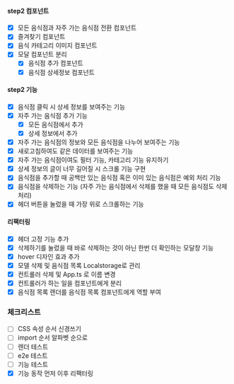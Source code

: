 #### step2 컴포넌트

- [x] 모든 음식점과 자주 가는 음식점 전환 컴포넌트
- [x] 즐겨찾기 컴포넌트
- [x] 음식 카테고리 이미지 컴포넌트
- [x] 모달 컴포넌트 분리
  - [x] 음식점 추가 컴포넌트
  - [x] 음식점 상세정보 컴포넌트

#### step2 기능

- [x] 음식점 클릭 시 상세 정보를 보여주는 기능
- [x] 자주 가는 음식점 추가 기능
  - [x] 모든 음식점에서 추가
  - [x] 상세 정보에서 추가
- [x] 자주 가는 음식점의 정보와 모든 음식점을 나누어 보여주는 기능
- [x] 새로고침하여도 같은 데이터를 보여주는 기능
- [x] 자주 가는 음식점이여도 필터 기능, 카테고리 기능 유지하기
- [x] 상세 정보의 글이 너무 길어질 시 스크롤 기능 구현
- [x] 음식점을 추가할 때 공백만 있는 음식점 혹은 이미 있는 음식점은 예외 처리 기능
- [x] 음식점을 삭제하는 기능 (자주 가는 음식점에서 삭제를 했을 때 모든 음식점도 삭제 처리)
- [x] 헤더 버튼을 눌렀을 때 가장 위로 스크롤하는 기능

#### 리팩터링

- [x] 헤더 고정 기능 추가
- [x] 삭제하기를 눌렀을 때 바로 삭제하는 것이 아닌 한번 더 확인하는 모달창 기능
- [x] hover 디자인 효과 추가
- [x] 모델 삭제 및 음식점 목록 Localstorage로 관리
- [x] 컨트롤러 삭제 및 App.ts 로 이름 변경
- [x] 컨트롤러가 하는 일을 컴포넌트에게 분리
- [x] 음식점 목록 렌더를 음식점 목록 컴포넌트에게 역할 부여

### 체크리스트

- [ ] CSS 속성 순서 신경쓰기
- [ ] import 순서 알파벳 순으로
- [ ] 렌더 테스트
- [ ] e2e 테스트
- [ ] 기능 테스트
- [x] 기능 동작 먼저 이후 리팩터링
